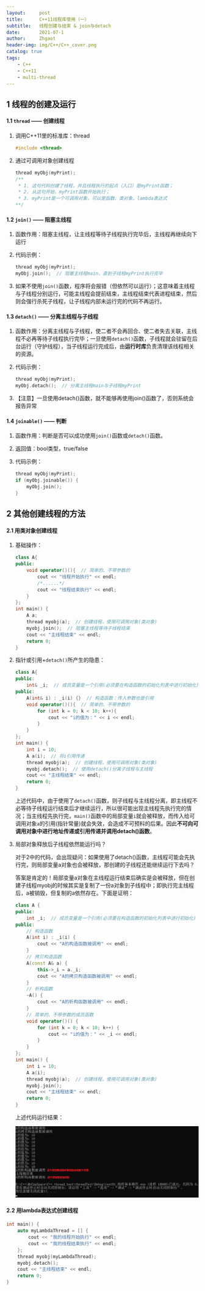 ```yaml
---
layout:     post
title:      C++11线程库使用（一）
subtitle:   线程创建与结束 & join与detach
date:       2021-07-1
author:     Zhgaot
header-img: img/C++/C++_cover.png
catalog: true
tags:
    - C++
    - C++11
    - multi-thread
---
```


## 1 线程的创建及运行

#### 1.1 `thread` —— 创建线程

1. 调用C++11里的标准库：thread

    ```cpp
    #include <thread>
    ```

2. 通过可调用对象创建线程

    ```cpp
    thread myObj(myPrint);
    /**
     * 1. 这句代码创建了线程，并且线程执行的起点（入口）是myPrint函数；
     * 2. 从这句开始，myPrint函数开始执行；
     * 3. myPrint是一个可调用对象，可以是函数、类对象、lambda表达式
    **/
    ```

#### 1.2 `join()` —— 阻塞主线程

1. 函数作用：阻塞主线程，让主线程等待子线程执行完毕后，主线程再继续向下运行
2. 代码示例：

    ```cpp
    thread myObj(myPrint);
    myObj.join();  // 阻塞主线程main，直到子线程myPrint执行完毕
    ```

3. 如果不使用`join()`函数，程序将会报错（但依然可以运行）；这意味着主线程与子线程分别运行，可能主线程会提前结束，主线程结束代表进程结束，然后则会强行杀死子线程，让子线程内部未运行完的代码不再运行。

#### 1.3 `detach()` —— 分离主线程与子线程

1. 函数作用：分离主线程与子线程，使二者不会再回合、使二者失去关联，主线程不必再等待子线程执行完毕；一旦使用`detach()`函数，子线程就会驻留在后台运行（守护线程），当子线程运行完成后，由**运行时库**负责清理该线程相关的资源。
2. 代码示例：

    ```cpp
    thread myObj(myPrint);
    myObj.detach();  // 分离主线程main与子线程myPrint
    ```

3. 【注意】一旦使用detach()函数，就不能够再使用join()函数了，否则系统会报告异常

#### 1.4 `joinable()` —— 判断

1. 函数作用：判断是否可以成功使用`join()`函数或`detach()`函数。
2. 返回值：bool类型，true/false
3. 代码示例：

    ```cpp
    thread myObj(myPrint);
    if (myObj.joinable()) {
        myObj.join();
    }
    ```

## 2 其他创建线程的方法

#### 2.1 用类对象创建线程

1. 基础操作：

    ```cpp
    class A{
    public:
        void operator()(){  // 简单的、不带参数的
            cout << "线程开始执行" << endl;
            /*......*/
            cout << "线程结束执行" << endl;
        }
    };
    int main() {
        A a;
        thread myobj(a);  // 创建线程，使用可调用对象(类对象)
        myobj.join();  // 阻塞主线程等待子线程结束
        cout << "主线程结束" << endl;
        return 0;
    }
    ```

2. 指针或引用+`detach()`所产生的隐患：

    ```cpp
    class A{
    public:
        int& _i;  // 成员变量是一个引用(必须要在构造函数的初始化列表中进行初始化)
    public:
        A(int& i) : _i(i) {}  // 构造函数：传入参数也是引用
        void operator()(){  // 简单的、不带参数的
            for (int k = 0; k < 10; k++){
                cout << "i的值为：" << i << endl;
            }
        }
    };
    int main() {
        int i = 10;
        A a(i);  // 将i引用传递
        thread myobj(a);  // 创建线程，使用可调用对象(类对象)
        myobj.detach();  // 使用detach()分离子线程与主线程
        cout << "主线程结束" << endl;
        return 0;
    }
    ```

    上述代码中，由于使用了`detach()`函数，则子线程与主线程分离，即主线程不必等待子线程运行结束后才继续运行，所以很可能出现主线程先执行完的情况；当主线程先执行完，`main()`函数中的局部变量`i`就会被释放，而传入给可调用对象`a`的引用(指针常量)就会失效，会造成不可预料的后果。因此**不可向可调用对象中进行地址传递或引用传递并调用detach()函数**。

3. 局部对象释放后子线程依然能运行吗？

    对于2中的代码，会出现疑问：如果使用了detach()函数，主线程可能会先执行完，则局部变量a对象也会被释放，那创建的子线程还能继续运行下去吗？

    答案是肯定的！局部变量a对象在主线程运行结束后确实是会被释放，但在创建子线程myobj的时候其实是复制了一份a对象到子线程中；即执行完主线程后，a被销毁，但复制的a依然存在。下面是证明：

    ```cpp
    class A {
    public:
        int _i;  // 成员变量是一个引用(必须要在构造函数的初始化列表中进行初始化)
    public:
        // 构造函数
        A(int i) : _i(i) {
            cout << "A的构造函数被调用" << endl;
        }
        // 拷贝构造函数
        A(const A& a) {
            this->_i = a._i;
            cout << "A的拷贝构造函数被调用" << endl;
        }
        // 析构函数
        ~A() {
            cout << "A的析构函数被调用" << endl;
        }
        // 简单的、不带参数的成员函数
        void operator()() {
            for (int k = 0; k < 10; k++) {
                cout << "i的值为：" << _i << endl;
            }
        }
    };
    int main() {
        int i = 10;
        A a(i);
        thread myobj(a);  // 创建线程，使用可调用对象(类对象)
        myobj.join();
        cout << "主线程结束" << endl;
        return 0;
    }
    ```

    上述代码运行结果：

    ![](https://raw.githubusercontent.com/Zhgaot/Zhgaot.github.io/master/img/C++/multi-thread/1_0.png)

#### 2.2 用lambda表达式创建线程

```cpp
int main() {
    auto myLambdaThread = [] {
        cout << "我的线程开始执行" << endl;
        cout << "我的线程结束执行" << endl;
    };
    thread myobj(myLambdaThread);
    myobj.detach();
    cout << "主线程结束" << endl;
    return 0;
}
```